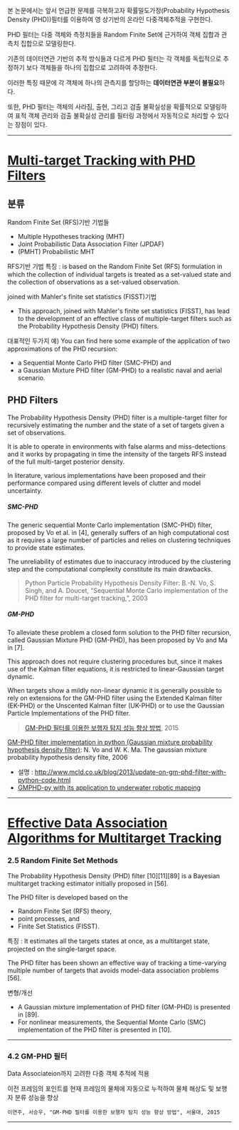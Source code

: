 
본 논문에서는 앞서 언급한 문제를 극복하고자 확률밀도가정(Probability Hypothesis Density (PHD))필터를 이용하여 영
상기반의 온라인 다중객체추적을 구현한다.

PHD 필터는 다중 객체와 측정치들을 Random Finite Set에 근거하여 객체 집합과 관측치 집합으로 모델링한다.

기존의 데이터연관 기반의 추적 방식들과 다르게 PHD 필터는 각 객체를 독립적으로 추정하기 보다 객체들을 하나의 집합으로 고려하여 추정한다.

이러한 특징 때문에 각 객체에 하나의 관측지를 할당하는 **데이터연관 부분이 불필요**하다.

또한, PHD 필터는 객체의 사라짐, 출현, 그리고 검출 불확실성을 확률적으로 모델링하여 표적 객체 관리와 검출 불확실성 관리를 필터링 과정에서 자동적으로 처리할 수 있다는 장점이 있다.

---

# [Multi-target Tracking with PHD Filters](https://www.math.u-bordeaux.fr/~mpace/PhdFiltering.html)

## 분류

Random Finite Set (RFS)기반 기법들
- Multiple Hypotheses tracking (MHT)
- Joint Probabilistic Data Association Filter (JPDAF)
- (PMHT) Probabilistic MHT

RFS기반 기법 특징 : is based on the Random Finite Set (RFS) formulation in which the collection of individual targets is treated as a set-valued state and the collection of observations as a set-valued observation.

joined with Mahler's finite set statistics (FISST)기법
- This approach, joined with Mahler's finite set statistics (FISST), has lead to the development of an effective class of multiple-target filters such as the Probability Hypothesis Density (PHD) filters.

대표적인 두가지 예) You can find here some example of the application of two approximations of the PHD recursion:
- a Sequential Monte Carlo PHD filter (SMC-PHD) and
- a Gaussian Mixture PHD filter (GM-PHD) to a realistic naval and aerial scenario.

## PHD Filters

The Probability Hypothesis Density (PHD) filter is a multiple-target filter for recursively estimating the number and the state of a set of targets given a set of observations.

It is able to operate in environments with false alarms and miss-detections and it works by propagating in time the intensity of the targets RFS instead of the full multi-target posterior density.

In literature, various implementations have been proposed and their performance compared using different levels of clutter and model uncertainty.


##### SMC-PHD

The generic sequential Monte Carlo implementation (SMC-PHD) filter, proposed by Vo et al. in [4], generally suffers of an high computational cost as it requires a large number of particles and relies on clustering techniques to provide state estimates.

The unreliability of estimates due to inaccuracy introduced by the clustering step and the computational complexity constitute its main drawbacks.


> Python Particle Probability Hypothesis Density Filter: B.-N. Vo, S. Singh, and A. Doucet, “Sequential Monte Carlo implementation of the PHD filter for multi-target tracking,”, 2003

##### GM-PHD

To alleviate these problem a closed form solution to the PHD filter recursion, called Gaussian Mixture PHD (GM-PHD), has been proposed by Vo and Ma in [7].

This approach does not require clustering procedures but, since it makes use of the Kalman filter equations, it is restricted to linear-Gaussian target dynamic.

When targets show a mildly non-linear dynamic it is generally possible to rely on extensions for the GM-PHD filter using the Extended Kalman filter (EK-PHD) or the Unscented Kalman filter (UK-PHD) or to use the Gaussian Particle Implementations of the PHD filter.




> [GM-PHD 필터를 이용한 보행자 탐지 성능 향상 방법](http://www.dbpia.co.kr/Article/NODE06594856), 2015


[GM-PHD filter implementation in python (Gaussian mixture probability hypothesis density filter)](https://github.com/danstowell/gmphd): N. Vo and W. K. Ma. The gaussian mixture probability hypothesis density filte, 2006
- 설명 : http://www.mcld.co.uk/blog/2013/update-on-gm-phd-filter-with-python-code.html
- [GMPHD-py with its application to underwater robotic mapping](https://github.com/tfabbri/gmphd-py)




---
# [Effective Data Association Algorithms for Multitarget Tracking](https://macsphere.mcmaster.ca/bitstream/11375/16272/2/thesis%20-%20Biruk%20Habtemariam.pdf)

### 2.5 Random Finite Set Methods

The Probability Hypothesis Density (PHD) filter [10][11][89] is a Bayesian multitarget tracking estimator initially proposed in [56]. 

The PHD filter is developed based on the 
- Random Finite Set (RFS) theory, 
- point processes, and 
- Finite Set Statistics (FISST).

특징 : It estimates all the targets states at once, as a multitarget state, projected on the single-target space.

The PHD filter has been shown an effective way of tracking a time-varying multiple number of targets that avoids model-data association problems [56]. 

변형/개선  
- A Gaussian mixture implementation of PHD filter (GM-PHD) is presented in [89]. 
- For nonlinear measurements, the Sequential Monte Carlo (SMC) implementation of the PHD filter is presented in [10].


---

### 4.2 GM-PHD 필터

Data Associateion까지 고려한 다중 객체 추적에 적용

이전 프레임의 포인트를 현재 프레임의 물체에 자동으로 누적하여 물체 해상도 및 보행자 분류 성능을 향상

```
이연주, 서승우, "GM-PHD 필터를 이용한 보행자 탐지 성능 향상 방법", 서울대, 2015
```


---